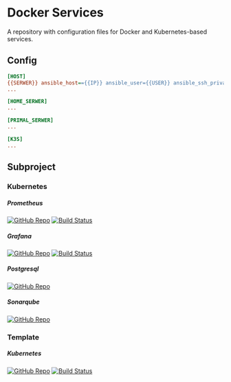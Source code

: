 # Docker Services
A repository with configuration files for Docker and Kubernetes-based services.

## Config

```ini
[HOST]
{{SERWER}} ansible_host=={{IP}} ansible_user={{USER}} ansible_ssh_private_key_file=~/.ssh/id_home_lab
...

[HOME_SERWER]
...

[PRIMAL_SERWER]
...

[K3S]
...

```

## Subproject
### Kubernetes
##### Prometheus
[![GitHub Repo](https://img.shields.io/badge/GitHub-Repo-blue?logo=github&style=plastic)](https://github.com/KNOSERO/prometheus_service)
[![Build Status](https://jenkins.ravcube.com/buildStatus/icon?job=PR%20Public/PR%20Prometheus%20Service&style=plastic)](https://jenkins.ravcube.com/job/PR%20Public/job/PR%20Prometheus%20Service/lastBuild/pipeline-overview/)

##### Grafana
[![GitHub Repo](https://img.shields.io/badge/GitHub-Repo-blue?logo=github&style=plastic)](https://github.com/KNOSERO/grafana_service)
[![Build Status](https://jenkins.ravcube.com/buildStatus/icon?job=PR%20Public/PR%20Grafana%20Service&style=plastic)](https://jenkins.ravcube.com/job/PR%20Public/job/PR%20Grafana%20Service/lastBuild/pipeline-overview/)

##### Postgresql
[![GitHub Repo](https://img.shields.io/badge/GitHub-Repo-blue?logo=github&style=plastic)](https://github.com/KNOSERO/service_postgreSQL)

##### Sonarqube
[![GitHub Repo](https://img.shields.io/badge/GitHub-Repo-blue?logo=github&style=plastic)](https://github.com/KNOSERO/sonarqube_service)

### Template
##### Kubernetes
[![GitHub Repo](https://img.shields.io/badge/GitHub-Repo-blue?logo=github&style=plastic)](https://github.com/KNOSERO/template_service_k3s)
[![Build Status](https://jenkins.ravcube.com/buildStatus/icon?job=PR%20Public/PR%20Template%20Service%20K3s&style=plastic)](https://jenkins.ravcube.com/job/PR%20Public/job/PR%20Template%20Service%20K3s/lastBuild/pipeline-overview/)